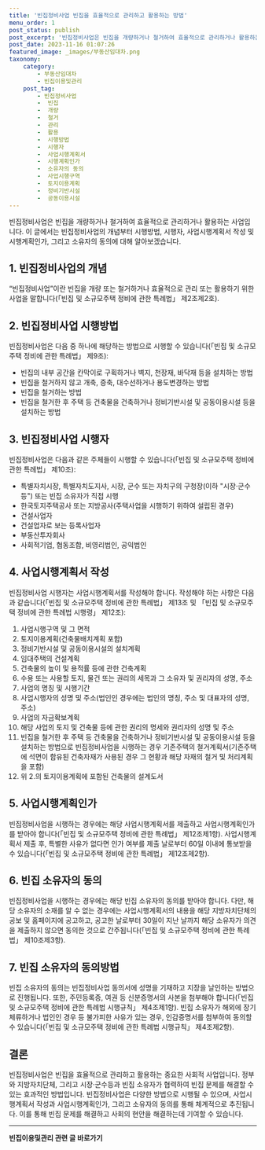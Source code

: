 ```yaml
---
title: '빈집정비사업 빈집을 효율적으로 관리하고 활용하는 방법'
menu_order: 1
post_status: publish
post_excerpt: '빈집정비사업은 빈집을 개량하거나 철거하여 효율적으로 관리하거나 활용하는 사업입니다. 이 글에서는 빈집정비사업의 개념부터 시행방법, 시행자, 사업시행계획서 작성 및 시행계획인가, 그리고 소유자의 동의에 대해 알아보겠습니다.'
post_date: 2023-11-16 01:07:26
featured_image: _images/부동산임대차.png
taxonomy:
    category:
        - 부동산임대차
        - 빈집이용및관리
    post_tag:
        - 빈집정비사업
        -  빈집
        -  개량
        -  철거
        -  관리
        -  활용
        -  시행방법
        -  시행자
        -  사업시행계획서
        -  시행계획인가
        -  소유자의 동의
        -  사업시행구역
        -  토지이용계획
        -  정비기반시설
        -  공동이용시설
---
```




빈집정비사업은 빈집을 개량하거나 철거하여 효율적으로 관리하거나 활용하는 사업입니다. 이 글에서는 빈집정비사업의 개념부터 시행방법, 시행자, 사업시행계획서 작성 및 시행계획인가, 그리고 소유자의 동의에 대해 알아보겠습니다.

## 1. 빈집정비사업의 개념

“빈집정비사업”이란 빈집을 개량 또는 철거하거나 효율적으로 관리 또는 활용하기 위한 사업을 말합니다(「빈집 및 소규모주택 정비에 관한 특례법」 제2조제2호).

## 2. 빈집정비사업 시행방법

빈집정비사업은 다음 중 하나에 해당하는 방법으로 시행할 수 있습니다(「빈집 및 소규모주택 정비에 관한 특례법」 제9조):

- 빈집의 내부 공간을 칸막이로 구획하거나 벽지, 천장재, 바닥재 등을 설치하는 방법
- 빈집을 철거하지 않고 개축, 증축, 대수선하거나 용도변경하는 방법
- 빈집을 철거하는 방법
- 빈집을 철거한 후 주택 등 건축물을 건축하거나 정비기반시설 및 공동이용시설 등을 설치하는 방법

## 3. 빈집정비사업 시행자

빈집정비사업은 다음과 같은 주체들이 시행할 수 있습니다(「빈집 및 소규모주택 정비에 관한 특례법」 제10조):

- 특별자치시장, 특별자치도지사, 시장, 군수 또는 자치구의 구청장(이하 "시장·군수등") 또는 빈집 소유자가 직접 시행
- 한국토지주택공사 또는 지방공사(주택사업을 시행하기 위하여 설립된 경우)
- 건설사업자
- 건설업자로 보는 등록사업자
- 부동산투자회사
- 사회적기업, 협동조합, 비영리법인, 공익법인

## 4. 사업시행계획서 작성

빈집정비사업 시행자는 사업시행계획서를 작성해야 합니다. 작성해야 하는 사항은 다음과 같습니다(「빈집 및 소규모주택 정비에 관한 특례법」 제13조 및 「빈집 및 소규모주택 정비에 관한 특례법 시행령」 제12조):

1. 사업시행구역 및 그 면적
2. 토지이용계획(건축물배치계획 포함)
3. 정비기반시설 및 공동이용시설의 설치계획
4. 임대주택의 건설계획
5. 건축물의 높이 및 용적률 등에 관한 건축계획
6. 수용 또는 사용할 토지, 물건 또는 권리의 세목과 그 소유자 및 권리자의 성명, 주소
7. 사업의 명칭 및 시행기간
8. 사업시행자의 성명 및 주소(법인인 경우에는 법인의 명칭, 주소 및 대표자의 성명, 주소)
9. 사업의 자금확보계획
10. 해당 사업의 토지 및 건축물 등에 관한 권리의 명세와 권리자의 성명 및 주소
11. 빈집을 철거한 후 주택 등 건축물을 건축하거나 정비기반시설 및 공동이용시설 등을 설치하는 방법으로 빈집정비사업을 시행하는 경우 기존주택의 철거계획서(기존주택에 석면이 함유된 건축자재가 사용된 경우 그 현황과 해당 자재의 철거 및 처리계획을 포함)
12. 위 2.의 토지이용계획에 포함된 건축물의 설계도서

## 5. 사업시행계획인가

빈집정비사업을 시행하는 경우에는 해당 사업시행계획서를 제출하고 사업시행계획인가를 받아야 합니다(「빈집 및 소규모주택 정비에 관한 특례법」 제12조제1항). 사업시행계획서 제출 후, 특별한 사유가 없다면 인가 여부를 제출 날로부터 60일 이내에 통보받을 수 있습니다(「빈집 및 소규모주택 정비에 관한 특례법」 제12조제2항).

## 6. 빈집 소유자의 동의

빈집정비사업을 시행하는 경우에는 해당 빈집 소유자의 동의를 받아야 합니다. 다만, 해당 소유자의 소재를 알 수 없는 경우에는 사업시행계획서의 내용을 해당 지방자치단체의 공보 및 홈페이지에 공고하고, 공고한 날로부터 30일이 지난 날까지 해당 소유자가 의견을 제출하지 않으면 동의한 것으로 간주됩니다(「빈집 및 소규모주택 정비에 관한 특례법」 제10조제3항).

## 7. 빈집 소유자의 동의방법

빈집 소유자의 동의는 빈집정비사업 동의서에 성명을 기재하고 지장을 날인하는 방법으로 진행됩니다. 또한, 주민등록증, 여권 등 신분증명서의 사본을 첨부해야 합니다(「빈집 및 소규모주택 정비에 관한 특례법 시행규칙」 제4조제1항). 빈집 소유자가 해외에 장기체류하거나 법인인 경우 등 불가피한 사유가 있는 경우, 인감증명서를 첨부하여 동의할 수 있습니다(「빈집 및 소규모주택 정비에 관한 특례법 시행규칙」 제4조제2항).

## 결론

빈집정비사업은 빈집을 효율적으로 관리하고 활용하는 중요한 사회적 사업입니다. 정부와 지방자치단체, 그리고 시장·군수등과 빈집 소유자가 협력하여 빈집 문제를 해결할 수 있는 효과적인 방법입니다. 빈집정비사업은 다양한 방법으로 시행될 수 있으며, 사업시행계획서 작성과 사업시행계획인가, 그리고 소유자의 동의를 통해 체계적으로 추진됩니다. 이를 통해 빈집 문제를 해결하고 사회의 현안을 해결하는데 기여할 수 있습니다.


<!-- wp:separator -->
<hr class="wp-block-separator has-alpha-channel-opacity"/>
<!-- /wp:separator -->

<!-- wp:group {"backgroundColor":"base","layout":{"type":"constrained"}} -->
<div class="wp-block-group has-base-background-color has-background"><!-- wp:paragraph {"align":"center","fontSize":"medium"} -->
<p class="has-text-align-center has-large-font-size"><strong>빈집이용및관리 관련 글 바로가기</strong></p>
<!-- /wp:paragraph -->


<!-- wp:latest-posts
{"categories":[{"id":23496,"count":19,"description":"","link":"https://uknowlaw.com/category/%eb%b9%88%ec%a7%91%ec%9d%b4%ec%9a%a9%eb%b0%8f%ea%b4%80%eb%a6%ac/","name":"빈집이용및관리","slug":"빈집이용및관리","taxonomy":"category","parent":0,"meta":[],"_links":{"self":[{"href":"https://uknowlaw.com/wp-json/wp/v2/categories/23496"}],"collection":[{"href":"https://uknowlaw.com/wp-json/wp/v2/categories"}],"about":[{"href":"https://uknowlaw.com/wp-json/wp/v2/taxonomies/category"}],"wp:post_type":[{"href":"https://uknowlaw.com/wp-json/wp/v2/posts?categories=23496"}],"curies":[{"name":"wp","href":"https://api.w.org/{rel}","templated":true}]}}],"postsToShow":100,"excerptLength":28,"postLayout":"grid","columns":2,"featuredImageAlign":"left","featuredImageSizeSlug":"large","fontSize":"small"} /--></div>
<!-- /wp:group -->